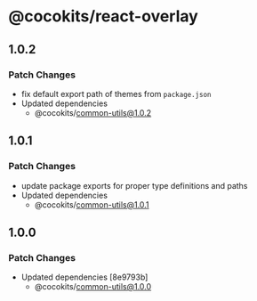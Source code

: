 # @cocokits/react-overlay

## 1.0.2

### Patch Changes

- fix default export path of themes from `package.json`
- Updated dependencies
  - @cocokits/common-utils@1.0.2

## 1.0.1

### Patch Changes

- update package exports for proper type definitions and paths
- Updated dependencies
  - @cocokits/common-utils@1.0.1

## 1.0.0

### Patch Changes

- Updated dependencies [8e9793b]
  - @cocokits/common-utils@1.0.0
